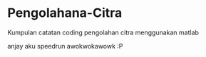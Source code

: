 # Pengolahana-Citra
Kumpulan catatan coding pengolahan citra menggunakan matlab

anjay aku speedrun awokwokawowk :P
